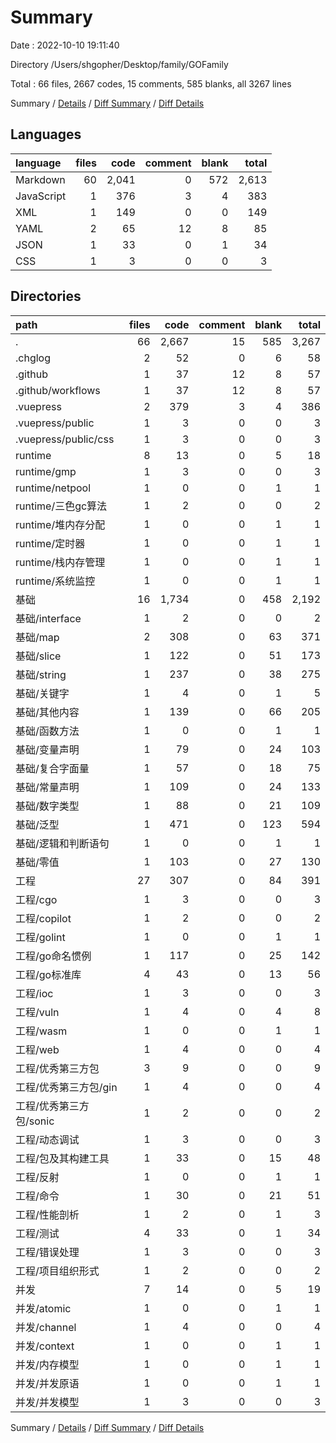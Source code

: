 # Summary

Date : 2022-10-10 19:11:40

Directory /Users/shgopher/Desktop/family/GOFamily

Total : 66 files,  2667 codes, 15 comments, 585 blanks, all 3267 lines

Summary / [Details](details.md) / [Diff Summary](diff.md) / [Diff Details](diff-details.md)

## Languages
| language | files | code | comment | blank | total |
| :--- | ---: | ---: | ---: | ---: | ---: |
| Markdown | 60 | 2,041 | 0 | 572 | 2,613 |
| JavaScript | 1 | 376 | 3 | 4 | 383 |
| XML | 1 | 149 | 0 | 0 | 149 |
| YAML | 2 | 65 | 12 | 8 | 85 |
| JSON | 1 | 33 | 0 | 1 | 34 |
| CSS | 1 | 3 | 0 | 0 | 3 |

## Directories
| path | files | code | comment | blank | total |
| :--- | ---: | ---: | ---: | ---: | ---: |
| . | 66 | 2,667 | 15 | 585 | 3,267 |
| .chglog | 2 | 52 | 0 | 6 | 58 |
| .github | 1 | 37 | 12 | 8 | 57 |
| .github/workflows | 1 | 37 | 12 | 8 | 57 |
| .vuepress | 2 | 379 | 3 | 4 | 386 |
| .vuepress/public | 1 | 3 | 0 | 0 | 3 |
| .vuepress/public/css | 1 | 3 | 0 | 0 | 3 |
| runtime | 8 | 13 | 0 | 5 | 18 |
| runtime/gmp | 1 | 3 | 0 | 0 | 3 |
| runtime/netpool | 1 | 0 | 0 | 1 | 1 |
| runtime/三色gc算法 | 1 | 2 | 0 | 0 | 2 |
| runtime/堆内存分配 | 1 | 0 | 0 | 1 | 1 |
| runtime/定时器 | 1 | 0 | 0 | 1 | 1 |
| runtime/栈内存管理 | 1 | 0 | 0 | 1 | 1 |
| runtime/系统监控 | 1 | 0 | 0 | 1 | 1 |
| 基础 | 16 | 1,734 | 0 | 458 | 2,192 |
| 基础/interface | 1 | 2 | 0 | 0 | 2 |
| 基础/map | 2 | 308 | 0 | 63 | 371 |
| 基础/slice | 1 | 122 | 0 | 51 | 173 |
| 基础/string | 1 | 237 | 0 | 38 | 275 |
| 基础/关键字 | 1 | 4 | 0 | 1 | 5 |
| 基础/其他内容 | 1 | 139 | 0 | 66 | 205 |
| 基础/函数方法 | 1 | 0 | 0 | 1 | 1 |
| 基础/变量声明 | 1 | 79 | 0 | 24 | 103 |
| 基础/复合字面量 | 1 | 57 | 0 | 18 | 75 |
| 基础/常量声明 | 1 | 109 | 0 | 24 | 133 |
| 基础/数字类型 | 1 | 88 | 0 | 21 | 109 |
| 基础/泛型 | 1 | 471 | 0 | 123 | 594 |
| 基础/逻辑和判断语句 | 1 | 0 | 0 | 1 | 1 |
| 基础/零值 | 1 | 103 | 0 | 27 | 130 |
| 工程 | 27 | 307 | 0 | 84 | 391 |
| 工程/cgo | 1 | 3 | 0 | 0 | 3 |
| 工程/copilot | 1 | 2 | 0 | 0 | 2 |
| 工程/golint | 1 | 0 | 0 | 1 | 1 |
| 工程/go命名惯例 | 1 | 117 | 0 | 25 | 142 |
| 工程/go标准库 | 4 | 43 | 0 | 13 | 56 |
| 工程/ioc | 1 | 3 | 0 | 0 | 3 |
| 工程/vuln | 1 | 4 | 0 | 4 | 8 |
| 工程/wasm | 1 | 0 | 0 | 1 | 1 |
| 工程/web | 1 | 4 | 0 | 0 | 4 |
| 工程/优秀第三方包 | 3 | 9 | 0 | 0 | 9 |
| 工程/优秀第三方包/gin | 1 | 4 | 0 | 0 | 4 |
| 工程/优秀第三方包/sonic | 1 | 2 | 0 | 0 | 2 |
| 工程/动态调试 | 1 | 3 | 0 | 0 | 3 |
| 工程/包及其构建工具 | 1 | 33 | 0 | 15 | 48 |
| 工程/反射 | 1 | 0 | 0 | 1 | 1 |
| 工程/命令 | 1 | 30 | 0 | 21 | 51 |
| 工程/性能剖析 | 1 | 2 | 0 | 1 | 3 |
| 工程/测试 | 4 | 33 | 0 | 1 | 34 |
| 工程/错误处理 | 1 | 3 | 0 | 0 | 3 |
| 工程/项目组织形式 | 1 | 2 | 0 | 0 | 2 |
| 并发 | 7 | 14 | 0 | 5 | 19 |
| 并发/atomic | 1 | 0 | 0 | 1 | 1 |
| 并发/channel | 1 | 4 | 0 | 0 | 4 |
| 并发/context | 1 | 0 | 0 | 1 | 1 |
| 并发/内存模型 | 1 | 0 | 0 | 1 | 1 |
| 并发/并发原语 | 1 | 0 | 0 | 1 | 1 |
| 并发/并发模型 | 1 | 3 | 0 | 0 | 3 |

Summary / [Details](details.md) / [Diff Summary](diff.md) / [Diff Details](diff-details.md)